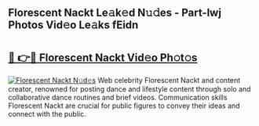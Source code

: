 ## Florescent Nackt Le𝚊k𝚎d N𝚞𝚍es - Part-lwj Photos Vid𝚎o Le𝚊ks fEidn

# <h2><a href="http://fbar8l0.evod.top/?m=Florescent+Nackt">🔗 👉🔴 Florescent Nackt Vid𝚎o Ph𝚘t𝚘s</a></h2>

[![Florescent Nackt N𝚞d𝚎s](https://i.imgur.com/8V9OHl7.gif)](http://fbar8l0.evod.top/?m=Florescent+Nackt)
Web celebrity Florescent Nackt and content creator, renowned for posting dance and lifestyle content through solo and collaborative dance routines and brief videos. Communication skills Florescent Nackt are crucial for public figures to convey their ideas and connect with the public. 
